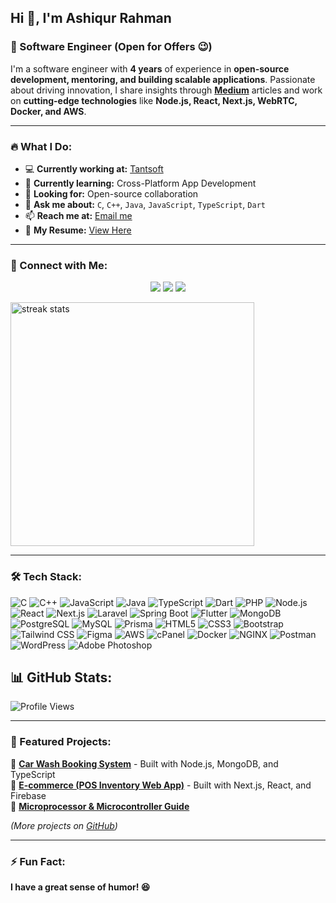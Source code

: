 ## Hi 👋, I'm Ashiqur Rahman

### 🚀 Software Engineer (Open for Offers 😉)

I'm a software engineer with **4 years** of experience in **open-source development, mentoring, and building scalable applications**. Passionate about driving innovation, I share insights through **[Medium](https://medium.com/@imashiqe)** articles and work on **cutting-edge technologies** like **Node.js, React, Next.js, WebRTC, Docker, and AWS**.

---

### 🔥 What I Do:
- 💻 **Currently working at:** [Tantsoft](https://tantsoft.com/)
- 🌱 **Currently learning:** Cross-Platform App Development
- 🤝 **Looking for:** Open-source collaboration
- 💬 **Ask me about:** `C`, `C++`, `Java`, `JavaScript`, `TypeScript`, `Dart`
- 📫 **Reach me at:** [Email me](mailto:imashiqe@gmail.com)
- 📄 **My Resume:** [View Here](#) 

---

### 📲 Connect with Me:
<p align="center">
  <a href="https://www.linkedin.com/in/imashiqe/" target="_blank"><img src="https://img.shields.io/badge/LinkedIn-0077B5?style=for-the-badge&logo=linkedin&logoColor=white"></a>
  <a href="https://twitter.com/iamashiqe" target="_blank"><img src="https://img.shields.io/badge/Twitter-1DA1F2?style=for-the-badge&logo=twitter&logoColor=white"></a>
  <a href="https://medium.com/@imashiqe" target="_blank"><img src="https://img.shields.io/badge/Medium-12100E?style=for-the-badge&logo=medium&logoColor=white"></a>
</p>

 <img width=390 src="https://github-readme-streak-stats-salesp07.vercel.app/?user=imashiqe&count_private=true&theme=react&border_radius=10" alt="streak stats"/>


---


### 🛠️ Tech Stack:
![C](https://img.shields.io/badge/c-%2300599C.svg?style=for-the-badge&logo=c&logoColor=white) 
![C++](https://img.shields.io/badge/c++-%2300599C.svg?style=for-the-badge&logo=c%2B%2B&logoColor=white) 
![JavaScript](https://img.shields.io/badge/javascript-%23323330.svg?style=for-the-badge&logo=javascript&logoColor=%23F7DF1E) 
![Java](https://img.shields.io/badge/java-%23ED8B00.svg?style=for-the-badge&logo=openjdk&logoColor=white) 
![TypeScript](https://img.shields.io/badge/typescript-%23007ACC.svg?style=for-the-badge&logo=typescript&logoColor=white) 
![Dart](https://img.shields.io/badge/dart-%230175C2.svg?style=for-the-badge&logo=dart&logoColor=white) 
![PHP](https://img.shields.io/badge/php-%23777BB4.svg?style=for-the-badge&logo=php&logoColor=white) 
![Node.js](https://img.shields.io/badge/node.js-6DA55F.svg?style=for-the-badge&logo=node.js&logoColor=white) 
![React](https://img.shields.io/badge/react-%2320232a.svg?style=for-the-badge&logo=react&logoColor=%2361DAFB) 
![Next.js](https://img.shields.io/badge/Next-black?style=for-the-badge&logo=next.js&logoColor=white) 
![Laravel](https://img.shields.io/badge/laravel-%23FF2D20.svg?style=for-the-badge&logo=laravel&logoColor=white) 
![Spring Boot](https://img.shields.io/badge/springboot-%236DB33F.svg?style=for-the-badge&logo=springboot&logoColor=white) 
![Flutter](https://img.shields.io/badge/flutter-%2302569B.svg?style=for-the-badge&logo=flutter&logoColor=white) 
![MongoDB](https://img.shields.io/badge/mongodb-%2347A248.svg?style=for-the-badge&logo=mongodb&logoColor=white) 
![PostgreSQL](https://img.shields.io/badge/postgresql-%23316192.svg?style=for-the-badge&logo=postgresql&logoColor=white) 
![MySQL](https://img.shields.io/badge/mysql-%2300f.svg?style=for-the-badge&logo=mysql&logoColor=white) 
![Prisma](https://img.shields.io/badge/prisma-%2300A8E8.svg?style=for-the-badge&logo=prisma&logoColor=white) 
![HTML5](https://img.shields.io/badge/html5-%23E34F26.svg?style=for-the-badge&logo=html5&logoColor=white) 
![CSS3](https://img.shields.io/badge/css3-%231572B6.svg?style=for-the-badge&logo=css3&logoColor=white) 
![Bootstrap](https://img.shields.io/badge/bootstrap-%238511FA.svg?style=for-the-badge&logo=bootstrap&logoColor=white) 
![Tailwind CSS](https://img.shields.io/badge/tailwindcss-%2338B2AC.svg?style=for-the-badge&logo=tailwind-css&logoColor=white) 
![Figma](https://img.shields.io/badge/figma-%23F24E1E.svg?style=for-the-badge&logo=figma&logoColor=white) 
![AWS](https://img.shields.io/badge/AWS-%23FF9900.svg?style=for-the-badge&logo=amazon-aws&logoColor=white) 
![cPanel](https://img.shields.io/badge/cPanel-%23FF6C2C.svg?style=for-the-badge&logo=cpanel&logoColor=white) 
![Docker](https://img.shields.io/badge/docker-%230db7ed.svg?style=for-the-badge&logo=docker&logoColor=white) 
![NGINX](https://img.shields.io/badge/nginx-%23009639.svg?style=for-the-badge&logo=nginx&logoColor=white) 
![Postman](https://img.shields.io/badge/Postman-%23FF6C37.svg?style=for-the-badge&logo=postman&logoColor=white) 
![WordPress](https://img.shields.io/badge/WordPress-%2321759b.svg?style=for-the-badge&logo=wordpress&logoColor=white) 
![Adobe Photoshop](https://img.shields.io/badge/Adobe%20Photoshop-%2331A8FF.svg?style=for-the-badge&logo=adobe-photoshop&logoColor=white) 


## 📊 GitHub Stats:
![Profile Views](https://komarev.com/ghpvc/?username=imashiqe&color=blue)





---

### 🚀 Featured Projects:
🔹 [**Car Wash Booking System**](https://github.com/imashiqe/car-wash-booking-system) - Built with Node.js, MongoDB, and TypeScript  
🔹 [**E-commerce (POS Inventory Web App)**](#) - Built with Next.js, React, and Firebase  
🔹 [**Microprocessor & Microcontroller Guide**](https://github.com/imashiqe/microprocessor_microcontroller)  

*(More projects on [GitHub](https://github.com/imashiqe))*

---

### ⚡ Fun Fact:
**I have a great sense of humor! 😆**
